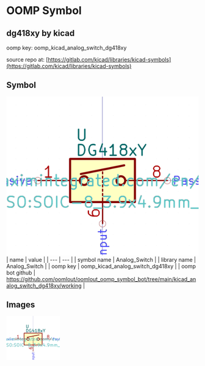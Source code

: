# OOMP Symbol  
## dg418xy  by kicad  
  
oomp key: oomp_kicad_analog_switch_dg418xy  
  
source repo at: [https://gitlab.com/kicad/libraries/kicad-symbols](https://gitlab.com/kicad/libraries/kicad-symbols)  
## Symbol  
  
[![working.png](working_600.png)](working.png)  
| name | value | 
| --- | --- | 
| symbol name | Analog_Switch | 
| library name | Analog_Switch | 
| oomp key | oomp_kicad_analog_switch_dg418xy | 
| oomp bot github | https://github.com/oomlout/oomlout_oomp_symbol_bot/tree/main/kicad_analog_switch_dg418xy/working | 
## Images  
  
[![working.png](working_140.png)](working.png)  
